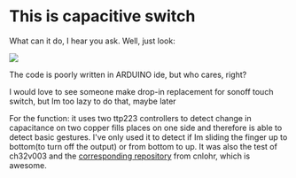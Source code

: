 <h1>This is capacitive switch</h1>
<p>What can it do, I hear you ask. Well, just look:</p>
<img src="img/switch.gif">
<p>The code is poorly written in ARDUINO ide, but who cares, right?</p>
<p>I would love to see someone make drop-in replacement for sonoff touch switch, but Im too lazy to do that, maybe later</p>
<p>For the function: it uses two ttp223 controllers to detect change in capacitance on two copper fills places on one side and therefore is able to detect basic gestures. I've only used it to detect if Im sliding the finger up to bottom(to turn off the output) or from bottom to up. It was also the test of ch32v003 and the <a href="https://github.com/cnlohr/ch32v003fun">corresponding repository</a> from cnlohr, which is awesome.</p>
